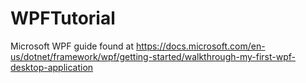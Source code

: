# WPFTutorial
Microsoft WPF guide found at https://docs.microsoft.com/en-us/dotnet/framework/wpf/getting-started/walkthrough-my-first-wpf-desktop-application
